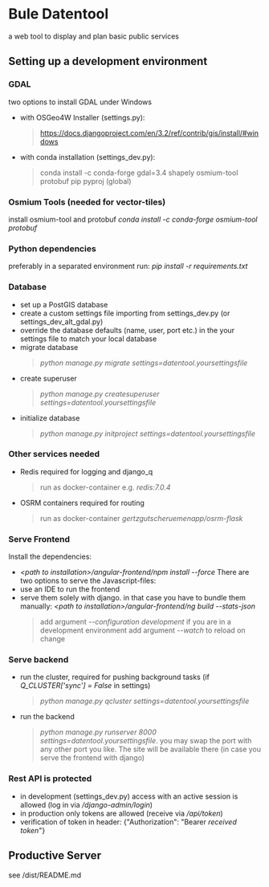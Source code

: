 # Bule Datentool

a web tool to display and plan basic public services

## Setting up a development environment

### GDAL
two options to install GDAL under Windows
- with OSGeo4W Installer (settings.py):
  > https://docs.djangoproject.com/en/3.2/ref/contrib/gis/install/#windows
- with conda installation (settings_dev.py):
  > conda install -c conda-forge gdal=3.4 shapely osmium-tool protobuf pip pyproj (global)

### Osmium Tools (needed for vector-tiles)
install osmium-tool and protobuf
<em>conda install -c conda-forge osmium-tool protobuf</em>

### Python dependencies
preferably in a separated environment run:
<em>pip install -r requirements.txt</em>

### Database
- set up a PostGIS database
- create a custom settings file importing from settings_dev.py (or settings_dev_alt_gdal.py)
- override the database defaults (name, user, port etc.) in the your settings file to match your local database
- migrate database
  > <em>python manage.py migrate settings=datentool.yoursettingsfile</em>
- create superuser
  > <em>python manage.py createsuperuser settings=datentool.yoursettingsfile</em>
- initialize database
  > <em>python manage.py initproject settings=datentool.yoursettingsfile</em>

### Other services needed
- Redis required for logging and django_q
  > run as docker-container e.g. <em>redis:7.0.4</em>
- OSRM containers required for routing
  > run as docker-container <em>gertzgutscheruemenapp/osrm-flask</em>

### Serve Frontend
Install the dependencies:
- <em>\<path to installation\>/angular-frontend/npm install --force</em>
There are two options to serve the Javascript-files:
- use an IDE to run the frontend
- serve them solely with django. in that case you have to bundle them manually:
<em>\<path to installation\>/angular-frontend/ng build --stats-json</em>
  > add argument <em>--configuration development</em> if you are in a development environment
  > add argument <em>--watch</em> to reload on change

### Serve backend
- run the cluster, required for pushing background tasks (if <em>Q_CLUSTER['sync'] = False</em> in settings)
  > <em>python manage.py qcluster settings=datentool.yoursettingsfile</em>
- run the backend
  > <em>python manage.py runserver 8000 settings=datentool.yoursettingsfile</em>.
  > you may swap the port with any other port you like. The site will be available there (in case you serve the frontend with django)

### Rest API is protected
- in development (settings_dev.py) access with an active session is allowed
(log in via <em>/django-admin/login</em>)
- in production only tokens are allowed (receive via <em>/api/token</em>)
- verification of token in header: {"Authorization": "Bearer *received token*"}

## Productive Server
see /dist/README.md

